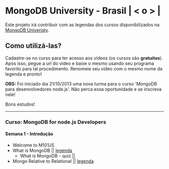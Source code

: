 # MongoDB University - Brasil | < o > |

Este projeto irá contribuir com as legendas dos cursos disponibilizados na [MongoDB Univeristy](https://education.mongodb.com). 

## Como utilizá-las?
Cadastre-se no curso para ter acesso aos vídeos (os cursos são **gratuitos**). Após isso, pegue a url do vídeo e baixe o mesmo usando seu programa favorito para tal procedimento. Renomeie seu vídeo com o mesmo nome da legenda e pronto!

**OBS:** Foi iniciado dia 21/10/2013 uma nova turma para o curso 'MongoDB para desenvolvedores node.js'. Não perca essa oportunidade e se inscreva nele!

Bons estudos!

---

### Curso: MongoDB for node.js Developers

#### Semana 1 - Introdução

* Welcome to M101JS
* What is MongoDB || [legenda](/srt/semana-01-introduction/01.02.01.what-is-mongodb-ptbr.srt)
	* What is MongoDB - quiz ||
* Mongo Relative to Relational || [legenda]()

